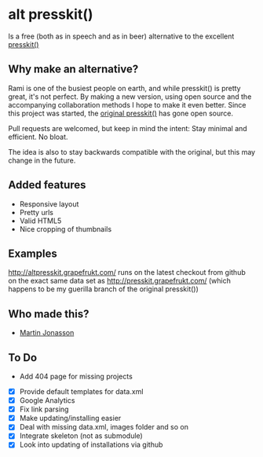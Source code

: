 # alt presskit()

Is a free (both as in speech and as in beer) alternative to the excellent [presskit()](http://dopresskit.com/)

## Why make an alternative?

Rami is one of the busiest people on earth, and while presskit() is pretty great, it's not perfect. By making a new version, using open source and the accompanying collaboration methods I hope to make it even better. Since this project was started, the [original presskit()](https://github.com/ramiismail/dopresskit) has gone open source. 

Pull requests are welcomed, but keep in mind the intent: Stay minimal and efficient. No bloat.

The idea is also to stay backwards compatible with the original, but this may change in the future. 

## Added features

* Responsive layout
* Pretty urls
* Valid HTML5
* Nice cropping of thumbnails

## Examples

http://altpresskit.grapefrukt.com/ runs on the latest checkout from github on the exact same data set as http://presskit.grapefrukt.com/ (which happens to be my guerilla branch of the original presskit())

## Who made this?

* [Martin Jonasson](http://grapefrukt.com)

## To Do
- Add 404 page for missing projects 
- [x] Provide default templates for data.xml
- [x] Google Analytics
- [x] Fix link parsing
- [x] Make updating/installing easier
- [x] Deal with missing data.xml, images folder and so on
- [x] Integrate skeleton (not as submodule)
- [x] Look into updating of installations via github